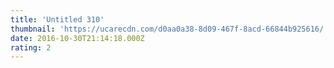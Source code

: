 ```yaml
---
title: 'Untitled 310'
thumbnail: 'https://ucarecdn.com/d0aa0a38-8d09-467f-8acd-66844b925616/'
date: 2016-10-30T21:14:18.000Z
rating: 2
---
```


